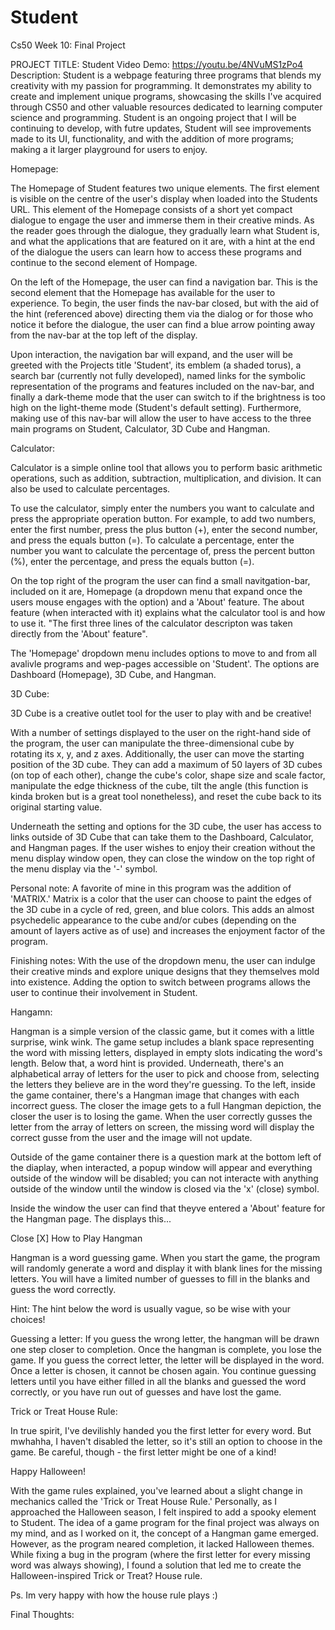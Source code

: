 
# Student
Cs50 Week 10: Final Project

 PROJECT TITLE: Student
 Video Demo:  <https://youtu.be/4NVuMS1zPo4>
 Description: Student is a webpage featuring three programs that blends my creativity with my passion for programming. It demonstrates my ability to create and implement unique programs, showcasing the skills I've acquired through CS50 and other valuable resources dedicated to learning computer science and programming. Student is an ongoing project that I 
 will be continuing to develop, with futre updates, Student will see improvements made to its UI, functionality, and with the addition of more programs; making a it larger playground for users to enjoy.

 Homepage: 

The Homepage of Student features two unique elements. The first element is visible on the centre of the user's display when loaded into the Students URL. This element of the Homepage consists of a short yet compact dialogue to engage the user and immerse them in their creative minds. As the reader goes through the dialogue, they gradually learn what Student is, and what the applications that are featured on it are, with a hint at the end of the dialogue the users can learn how to access these programs and continue to the second element of Hompage.

On the left of the Homepage, the user can find a navigation bar. This is the second element that the Homepage has available for the user to experience. To begin, the user finds the nav-bar closed, but with the aid of the hint (referenced above) directing them via the dialog or for those who notice it before the dialogue, the user can find a blue arrow pointing away from the nav-bar at the top left of the display.

Upon interaction, the navigation bar will expand, and the user will be greeted with the Projects title 'Student', its emblem (a shaded torus), a search bar (currently not fully developed), named links for the symbolic representation of the programs and features included on the nav-bar, and finally a dark-theme mode that the user can switch to if the brightness is too high on the light-theme mode (Student's default setting). Furthermore, making use of this nav-bar will allow the user to have access to the three main programs on Student, Calculator, 3D Cube and Hangman.

Calculator:

Calculator is a simple online tool that allows you to perform basic arithmetic operations, such as addition, subtraction, multiplication, and division. It can also be used to calculate percentages.

To use the calculator, simply enter the numbers you want to calculate and press the appropriate operation button. For example, to add two numbers, enter the first number, press the plus button (+), enter the second number, and press the equals button (=).
To calculate a percentage, enter the number you want to calculate the percentage of, press the percent button (%), enter the percentage, and press the equals button (=).

On the top right of the program the user can find a small navitgation-bar, included on it are, Homepage (a dropdown menu that expand once the users mouse engages with the option) and a 'About' feature. The about feature (when interacted with it) explains what the calculator tool is and how to use it. "The first three lines of the calculator descripton was taken directly from the 'About' feature". 

The 'Homepage' dropdown menu includes options to move to and from all avalivle programs and wep-pages accessible on 'Student'. The options are Dashboard (Homepage), 3D Cube, and Hangman. 

3D Cube:

3D Cube is a creative outlet tool for the user to play with and be creative!

With a number of settings displayed to the user on the right-hand side of the program, the user can manipulate the three-dimensional cube by rotating its x, y, and z axes. Additionally, the user can move the starting position of the 3D cube. They can add a maximum of 50 layers of 3D cubes (on top of each other), change the cube's color, shape size and scale factor, manipulate the edge thickness of the cube, tilt the angle (this function is kinda broken but is a great tool nonetheless), and reset the cube back to its original starting value.

Underneath the setting and options for the 3D cube, the user has access to links outside of 3D Cube that can take them to the Dashboard, Calculator, and Hangman pages. If the user wishes to enjoy their creation without the menu display window open, they can close the window on the top right of the menu display via the '-' symbol.

Personal note: A favorite of mine in this program was the addition of 'MATRIX.' Matrix is a color that the user can choose to paint the edges of the 3D cube in a cycle of red, green, and blue colors. This adds an almost psychedelic appearance to the cube and/or cubes (depending on the amount of layers active as of use) and increases the enjoyment factor of the program.

Finishing notes: With the use of the dropdown menu, the user can indulge their creative minds and explore unique designs that they themselves mold into existence. Adding the option to switch between programs allows the user to continue their involvement in Student.

Hangamn:

Hangman is a simple version of the classic game, but it comes with a little surprise, wink wink. The game setup includes a blank space representing the word with missing letters, displayed in empty slots indicating the word's length. Below that, a word hint is provided. Underneath, there's an alphabetical array of letters for the user to pick and choose from, selecting the letters they believe are in the word they're guessing. To the left, inside the game container, there's a Hangman image that changes with each incorrect guess. The closer the image gets to a full Hangman depiction, the closer the user is to losing the game. When the user correctly gusses the letter from the array of letters on screen, the missing word will display the correct gusse from the user and the image will not update.

Outside of the game container there is a question mark at the bottom left of the diaplay, when interacted, a popup window will appear and everything outside of the window will be disabled; you can not interacte with anything outside of the window until the window is closed via the 'x' (close) symbol.

Inside the window the user can find that theyve entered a 'About' feature for the Hangman page. The displays this... 

Close [X]
How to Play Hangman

Hangman is a word guessing game. When you start the game, the program will randomly generate a word and display it with blank lines for the missing letters. You will have a limited number of guesses to fill in the blanks and guess the word correctly.

Hint: The hint below the word is usually vague, so be wise with your choices!

Guessing a letter: If you guess the wrong letter, the hangman will be drawn one step closer to completion. Once the hangman is complete, you lose the game. If you guess the correct letter, the letter will be displayed in the word.
Once a letter is chosen, it cannot be chosen again. You continue guessing letters until you have either filled in all the blanks and guessed the word correctly, or you have run out of guesses and have lost the game.

Trick or Treat House Rule:

In true spirit, I've devilishly handed you the first letter for every word. But mwhahha, I haven't disabled the letter, so it's still an option to choose in the game. Be careful, though - the first letter might be one of a kind!

Happy Halloween!

With the game rules explained, you've learned about a slight change in mechanics called the 'Trick or Treat House Rule.' Personally, as I approached the Halloween season, I felt inspired to add a spooky element to Student. The idea of a game program for the final project was always on my mind, and as I worked on it, the concept of a Hangman game emerged. However, as the program neared completion, it lacked Halloween themes. While fixing a bug in the program (where the first letter for every missing word was always showing), I found a solution that led me to create the Halloween-inspired Trick or Treat? House rule. 

Ps. Im very happy with how the house rule plays :) 

Final Thoughts:
